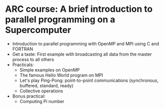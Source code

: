 # ARC course: A brief introduction to parallel programming on a Supercomputer

* Introduction to parallel programming with OpenMP and MPI using C and FORTRAN
* Get a taste: First example with broadcasting all data from the master process to all others
* Practicals:
  - Simple examples on OpenMP
  - The famous Hello World program on MPI
  - Let's play Ping-Pong: point-to-point communications (synchronous, buffered, standard, ready)
  - Collective operations
* Bonus practical:
  - Computing Pi number
